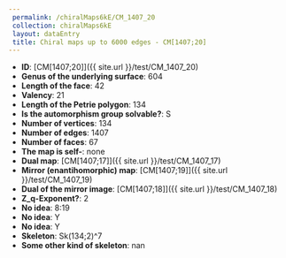 ```yaml
--- 
 permalink: /chiralMaps6kE/CM_1407_20 
 collection: chiralMaps6kE
 layout: dataEntry
 title: Chiral maps up to 6000 edges - CM[1407;20]
---
```


- **ID**: [CM[1407;20]]({{ site.url }}/test/CM_1407_20)
- **Genus of the underlying surface**: 604
- **Length of the face**: 42
- **Valency**: 21
- **Length of the Petrie polygon**: 134
- **Is the automorphism group solvable?**: S
- **Number of vertices**: 134
- **Number of edges**: 1407
- **Number of faces**: 67
- **The map is self-**: none
- **Dual map**: [CM[1407;17]]({{ site.url }}/test/CM_1407_17)
- **Mirror (enantihomorphic) map**: [CM[1407;19]]({{ site.url }}/test/CM_1407_19)
- **Dual of the mirror image**: [CM[1407;18]]({{ site.url }}/test/CM_1407_18)
- **Z_q-Exponent?**: 2
- **No idea**:  8:19
- **No idea**: Y
- **No idea**: Y
- **Skeleton**: Sk(134;2)^7
- **Some other kind of skeleton**: nan
